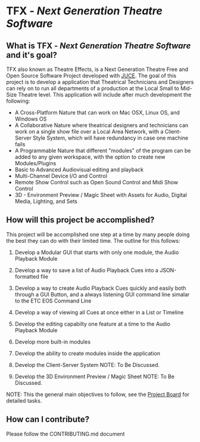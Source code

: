 # TFX - *Next Generation Theatre Software*

## What is TFX - *Next Generation Theatre Software* and it's goal?

TFX also known as Theatre Effects, is a Next Generation Theatre Free and Open Source Software Project developed with [JUCE](https://www.JUCE.com).  The goal of this project is to develop a application that Theatrical Technicians and Designers can rely on to run all departments of a production at the Local Small to Mid-Size Theatre level.  This application will include after much development the following:

- A Cross-Platform Nature that can work on Mac OSX, Linux OS, and Windows OS
- A Collaborative Nature where theatrical designers and technicians can work on a single show file over a Local Area Network, with a Client-Server Style System, which will have redundancy in case one machine fails
- A Programmable Nature that different "modules" of the program can be added to any given workspace, with the option to create new Modules/Plugins
- Basic to Advanced Audiovisual editing and playback
- Multi-Channel Device I/O and Control
- Remote Show Control such as Open Sound Control and Midi Show Control
- 3D - Environment Preview / Magic Sheet with Assets for Audio, Digital Media, Lighting, and Sets

## How will this project be accomplished?

This project will be accomplished one step at a time by many people doing the best they can do with their limited time.  The outline for this follows:

1. Develop a Modular GUI that starts with only one module, the Audio Playback Module
2. Develop a way to save a list of Audio Playback Cues into a JSON-formatted file
3. Develop a way to create Audio Playback Cues quickly and easily both through a GUI Button, 
and a always listening GUI command line simalar to the ETC EOS Command Line
4. Develop a way of viewing all Cues at once either in a List or Timeline
5. Develop the editing capabilty one feature at a time to the Audio Playback Module

6. Develop more built-in modules
7. Develop the ability to create modules inside the application

8. Develop the Client-Server System 
        NOTE:  To Be Discussed.
9. Develop the 3D Environment Preview / Magic Sheet 
        NOTE: To Be Discussed.
        
NOTE: This the general main objectives to follow, see the [Project Board](https://github.com/ethanpvr18/TFX/projects/1) for detailed tasks.

## How can I contribute?

Please follow the CONTRIBUTING.md document

